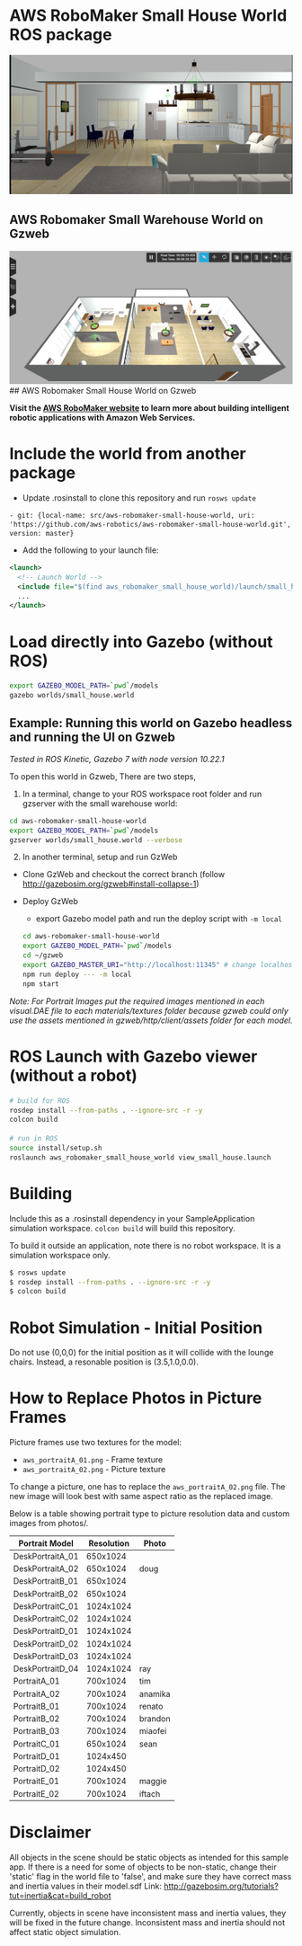 # AWS RoboMaker Small House World ROS package

![Gazebo01](docs/images/gazebo_01.png)

## AWS Robomaker Small Warehouse World on Gzweb

![Gzweb01](docs/images/gzweb_aws_house.PNG)## AWS Robomaker Small House World on Gzweb

**Visit the [AWS RoboMaker website](https://aws.amazon.com/robomaker/) to learn more about building intelligent robotic applications with Amazon Web Services.**

# Include the world from another package

* Update .rosinstall to clone this repository and run `rosws update`
```
- git: {local-name: src/aws-robomaker-small-house-world, uri: 'https://github.com/aws-robotics/aws-robomaker-small-house-world.git', version: master}
```
* Add the following to your launch file:
```xml
<launch>
  <!-- Launch World -->
  <include file="$(find aws_robomaker_small_house_world)/launch/small_house.launch"/>
  ...
</launch>
```

# Load directly into Gazebo (without ROS)
```bash
export GAZEBO_MODEL_PATH=`pwd`/models
gazebo worlds/small_house.world
```

## Example: Running this world on Gazebo headless and running the UI on Gzweb
*Tested in ROS Kinetic, Gazebo 7 with node version 10.22.1*

To open this world in Gzweb, There are two steps,

1) In a terminal, change  to your ROS workspace root folder and run gzserver with the small warehouse world:

```bash
cd aws-robomaker-small-house-world
export GAZEBO_MODEL_PATH=`pwd`/models
gzserver worlds/small_house.world --verbose
```

2) In another terminal, setup and run GzWeb
- Clone GzWeb and checkout the correct branch (follow http://gazebosim.org/gzweb#install-collapse-1)
- Deploy GzWeb
    - export Gazebo model path and run the deploy script with `-m local`

    ```bash
    cd aws-robomaker-small-house-world
    export GAZEBO_MODEL_PATH=`pwd`/models
    cd ~/gzweb
    export GAZEBO_MASTER_URI="http://localhost:11345" # change localhost to IP address of the gzserver machine
    npm run deploy --- -m local
    npm start
    ```
*Note: For Portrait Images put the required images mentioned in each visual.DAE file to each materials/textures folder because gzweb could only use the assets mentioned in gzweb/http/client/assets folder for each model.* 

# ROS Launch with Gazebo viewer (without a robot)
```bash
# build for ROS
rosdep install --from-paths . --ignore-src -r -y
colcon build

# run in ROS
source install/setup.sh
roslaunch aws_robomaker_small_house_world view_small_house.launch
```

# Building
Include this as a .rosinstall dependency in your SampleApplication simulation workspace. `colcon build` will build this repository.

To build it outside an application, note there is no robot workspace. It is a simulation workspace only.

```bash
$ rosws update
$ rosdep install --from-paths . --ignore-src -r -y
$ colcon build
```

# Robot Simulation - Initial Position
Do not use (0,0,0) for the initial position as it will collide with the lounge chairs. Instead, a resonable position is (3.5,1.0,0.0).

# How to Replace Photos in Picture Frames

Picture frames use two textures for the model:
 - `aws_portraitA_01.png` - Frame texture
 - `aws_portraitA_02.png` - Picture texture

To change a picture, one has to replace the `aws_portraitA_02.png` file. The new image will look best with same aspect ratio as the replaced image.

Below is a table showing portrait type to picture resolution data and custom images from photos/.

| Portrait Model | Resolution | Photo |
| --- | --- | --- |
| DeskPortraitA_01 | 650x1024 | |
| DeskPortraitA_02 | 650x1024 | doug |
| DeskPortraitB_01 | 650x1024 | |
| DeskPortraitB_02 | 650x1024 | |
| DeskPortraitC_01 | 1024x1024 | |
| DeskPortraitC_02 | 1024x1024 | |
| DeskPortraitD_01 | 1024x1024 | |
| DeskPortraitD_02 | 1024x1024 | |
| DeskPortraitD_03 | 1024x1024 | |
| DeskPortraitD_04 | 1024x1024 | ray |
| PortraitA_01 | 700x1024 | tim |
| PortraitA_02 | 700x1024 | anamika |
| PortraitB_01 | 700x1024 | renato |
| PortraitB_02 | 700x1024 | brandon |
| PortraitB_03 | 700x1024 | miaofei |
| PortraitC_01 | 650x1024 | sean |
| PortraitD_01 | 1024x450 | |
| PortraitD_02 | 1024x450 | |
| PortraitE_01 | 700x1024 | maggie |
| PortraitE_02 | 700x1024 | iftach |

# Disclaimer

All objects in the scene should be static objects as intended for this sample app.
If there is a need for some of objects to be non-static, change their 'static' flag in the world file to 'false', 
and make sure they have correct mass and inertia values in their model.sdf
Link: http://gazebosim.org/tutorials?tut=inertia&cat=build_robot

Currently, objects in scene have inconsistent mass and inertia values, they will be fixed in the future change.
Inconsistent mass and inertia should not affect static object simulation.


